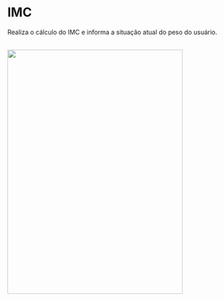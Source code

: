 # IMC

<p> Realiza o cálculo do IMC e informa a situação atual do peso do usuário. </p> 
<br>


<div> 

<img height="549" width="393.85" src="https://spotty-grenadilla-d26.notion.site/image/https%3A%2F%2Fs3-us-west-2.amazonaws.com%2Fsecure.notion-static.com%2Ffbb9b1da-9196-4429-89b7-0d0794bd0480%2FUntitled.png?table=block&id=0104403f-1a65-4664-bfd9-f23262cd0992&spaceId=d1b02b65-6f05-41fb-9868-69f5ce300038&width=2000&userId=&cache=v2" >


</div>
